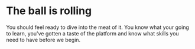 # The ball is rolling
 
 You should feel ready to dive into the meat of it. You know what your going to learn, you've gotten a taste of the platform and know what skills you need to have before we begin.